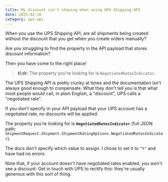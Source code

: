 ```yaml
---
title: My discount isn't showing when using UPS Shipping API
date: 2025-02-16
category: ups-api
---
```


When you use the UPS Shipping API, are all shipments being created without the discount that you get when you create orders manually?

Are you struggling to find the property in the API payload that stores discount information?

Then you have come to the right place!

> **tl;dr:** The property you're looking for is `NegotiatedRatesIndicator`.

The UPS Shipping API is pretty clunky at times and the documentation isn't always good enough to compensate. What they don't tell you is that what most people would call, in plain English, a "discount", UPS calls a "negotiated rate".

If you don't specify in your API payload that your UPS account has a negotiated rate, no discounts will be applied.

The property you're looking for is **`NegotiatedRatesIndicator`** (full JSON path: `ShipmentRequest.Shipment.ShipmentRatingOptions.NegotiatedRatesIndicator`).

The docs don't specify which value to assign. I chose to set it to `"Y"` and have had no errors.

Note that, if your account doesn't have negotiated rates enabled, you won't see a discount. Get in touch with UPS to rectify this: they're usually generous with this sort of thing.
